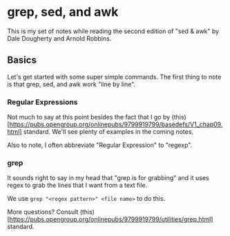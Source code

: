 # grep, sed, and awk

This is my set of notes while reading the second edition of "sed & awk" by 
Dale Dougherty and Arnold Robbins.

## Basics 

Let's get started with some super simple commands. The first thing to note is 
that grep, sed, and awk work "line by line". 

### Regular Expressions

Not much to say at this point besides the fact that I go by 
(this)[https://pubs.opengroup.org/onlinepubs/9799919799/basedefs/V1_chap09.html]
standard. We'll see plenty of examples in the coming notes.

Also to note, I often abbreviate "Regular Expression" to "regexp". 

### grep

It sounds right to say in my head that "grep is for grabbing" and it uses 
regex to grab the lines that I want from a text file.

We use `grep "<regex pattern>" <file name>` to do this. 

More questions? Consult 
(this)[https://pubs.opengroup.org/onlinepubs/9799919799/utilities/grep.html]
standard.
